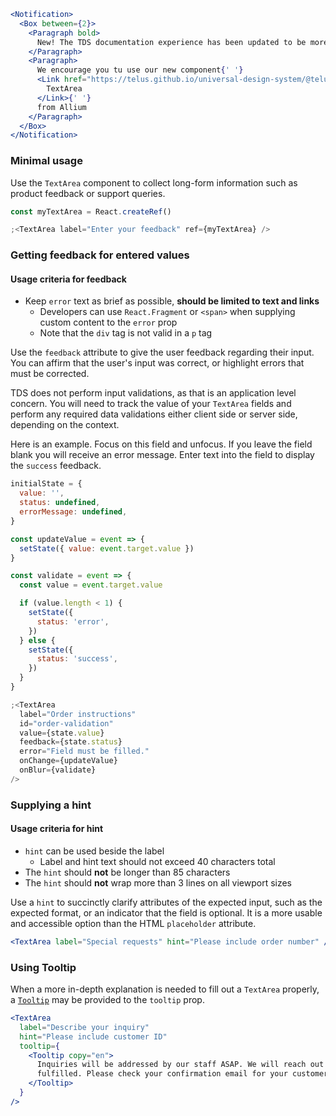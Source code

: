```jsx noeditor
<Notification>
  <Box between={2}>
    <Paragraph bold>
      New! The TDS documentation experience has been updated to be more performant!
    </Paragraph>
    <Paragraph>
      We encourage you tu use our new component{' '}
      <Link href="https://telus.github.io/universal-design-system/@telus-uds/ds-allium/components/components/text-area">
        TextArea
      </Link>{' '}
      from Allium
    </Paragraph>
  </Box>
</Notification>
```

### Minimal usage

Use the `TextArea` component to collect long-form information such as product feedback or support queries.

```jsx
const myTextArea = React.createRef()

;<TextArea label="Enter your feedback" ref={myTextArea} />
```

### Getting feedback for entered values

#### Usage criteria for feedback

- Keep `error` text as brief as possible, **should be limited to text and links**
  - Developers can use `React.Fragment` or `<span>` when supplying custom content to the `error` prop
  - Note that the `div` tag is not valid in a `p` tag

Use the `feedback` attribute to give the user feedback regarding their input. You can affirm that the user's input
was correct, or highlight errors that must be corrected.

TDS does not perform input validations, as that is an application level concern. You will need to track the value of your
`TextArea` fields and perform any required data validations either client side or server side, depending on the context.

Here is an example. Focus on this field and unfocus. If you leave the field blank you will receive an error message. Enter text into the field to display the `success` feedback.

```jsx
initialState = {
  value: '',
  status: undefined,
  errorMessage: undefined,
}

const updateValue = event => {
  setState({ value: event.target.value })
}

const validate = event => {
  const value = event.target.value

  if (value.length < 1) {
    setState({
      status: 'error',
    })
  } else {
    setState({
      status: 'success',
    })
  }
}

;<TextArea
  label="Order instructions"
  id="order-validation"
  value={state.value}
  feedback={state.status}
  error="Field must be filled."
  onChange={updateValue}
  onBlur={validate}
/>
```

### Supplying a hint

#### Usage criteria for hint

- `hint` can be used beside the label
  - Label and hint text should not exceed 40 characters total
- The `hint` should **not** be longer than 85 characters
- The `hint` should **not** wrap more than 3 lines on all viewport sizes

Use a `hint` to succinctly clarify attributes of the expected input, such as the expected format, or an indicator
that the field is optional. It is a more usable and accessible option than the HTML `placeholder` attribute.

```jsx
<TextArea label="Special requests" hint="Please include order number" />
```

### Using Tooltip

When a more in-depth explanation is needed to fill out a `TextArea` properly, a [`Tooltip`](#/Forms?id=tooltip) may be provided to the `tooltip` prop.

```jsx
<TextArea
  label="Describe your inquiry"
  hint="Please include customer ID"
  tooltip={
    <Tooltip copy="en">
      Inquiries will be addressed by our staff ASAP. We will reach out if the query cannot be
      fulfilled. Please check your confirmation email for your customer ID.
    </Tooltip>
  }
/>
```
